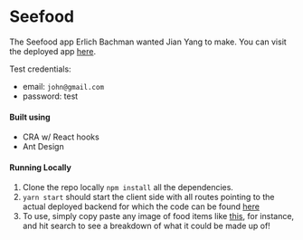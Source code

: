 # Seefood

The Seefood app Erlich Bachman wanted Jian Yang to make. You can visit the deployed app [here](https://seefood.netlify.app/). 

Test credentials: 
- email: `john@gmail.com`
- password: test

#### Built using

- CRA w/ React hooks
- Ant Design

#### Running Locally

1. Clone the repo locally `npm install` all the dependencies.
2. `yarn start` should start the client side with all routes pointing to the actual deployed backend for which the code can be found [here](https://github.com/kanhub/seefood-backend)
3. To use, simply copy paste any image of food items like [this](https://cdn.psychologytoday.com/sites/default/files/field_blog_entry_images/2019-06/howcuttingdo.jpg), for instance, and hit search to see a breakdown of what it could be made up of!


